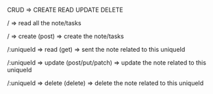 CRUD => CREATE READ UPDATE DELETE

/ => read all the note/tasks

/ => create (post) => create the note/tasks

/:uniqueId => read (get) => sent the note related to this uniqueId

/:uniqueId => update (post/put/patch) => update the note related to this uniqueId

/:uniqueId => delete (delete) => delete the note related to this uniqueId